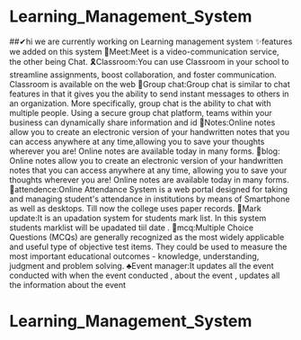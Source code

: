 # Learning_Management_System
##✔hi we are currently working on Learning management system 
✨features we added on this system
🎈Meet:Meet is a video-communication service, the other being  Chat.
🎗Classroom:You can use Classroom in your school to streamline assignments, 
boost collaboration, and foster communication. Classroom is available on the web 
🎊Group chat:Group chat is similar to chat features in that it gives you the ability to send instant messages to others in an organization.
More specifically, group chat is the ability to chat with multiple people. Using a secure group chat platform,
teams within your business can dynamically share information and id
🎠Notes:Online notes allow you to create an electronic version of your handwritten notes that you can access anywhere at any time,allowing you to save your thoughts wherever you are!
Online notes are available today in many forms.
🧨blog: Online notes allow you to create an electronic version of your handwritten notes that you can access anywhere at any time, 
allowing you to save your thoughts wherever you are! Online notes are available today in many forms.
💍attendence:Online Attendance System is a web portal designed for taking and managing student's attendance in institutions by means of Smartphone as well as desktops. 
Till now the college uses paper records.
🎨Mark update:It is an upadation system for students mark list. In this system students marklist will be upadated tiil date . 
💎mcq:Multiple Choice Questions (MCQs) are generally recognized as the most widely applicable and useful type of objective test items.
They could be used to measure the most important educational outcomes - knowledge, understanding, judgment and problem solving.
♣Event manager:It updates all the event conducted with when the event conducted , about the event , updates all the information about the event
# Learning_Management_System
